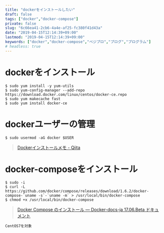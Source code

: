 ```yaml
---
title: "dockerをインストールしたい"
draft: false
tags: ["docker","docker-compose"]
private: false
slug: "6c66ea41-2cb6-4a4e-af25-fc380f41d43a"
date: "2019-04-15T12:14:39+09:00"
lastmod: "2019-04-15T12:14:39+09:00"
keywords: ["docker","docker-compose","ベジプロ","プログ","プログラム"]
# headless: true
---
```


# dockerをインストール
```
$ sudo yum install -y yum-utils
$ sudo yum-config-manager --add-repo https://download.docker.com/linux/centos/docker-ce.repo
$ sudo yum makecache fast
$ sudo yum install docker-ce
```

# dockerユーザーの管理
```
$ sudo usermod -aG docker $USER
```

> [Dockerインストールメモ - Qiita](https://qiita.com/n-yamanaka/items/ddb18943f5e43ca5ac2e)

# docker-composeをインストール
```
$ sudo -i 
$ curl -L https://github.com/docker/compose/releases/download/1.6.2/docker-compose-`uname -s`-`uname -m` > /usr/local/bin/docker-compose
$ chmod +x /usr/local/bin/docker-compose
```

> [Docker Compose のインストール — Docker-docs-ja 17.06.Beta ドキュメント](http://docs.docker.jp/compose/install.html)

```!
CentOS7を対象
```
